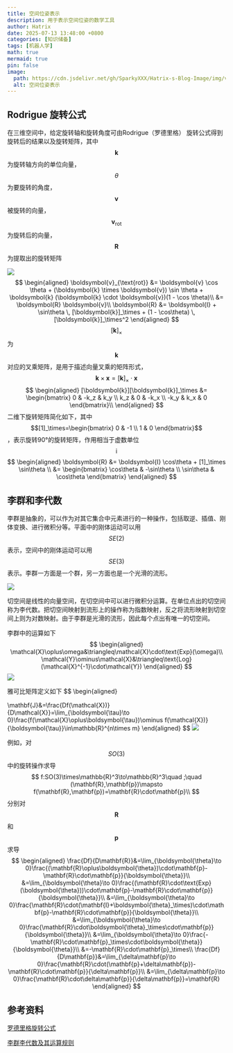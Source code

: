 ```yaml
---
title: 空间位姿表示
description: 用于表示空间位姿的数学工具
author: Hatrix
date: 2025-07-13 13:48:00 +0800
categories: [知识储备]
tags: [机器人学]
math: true
mermaid: true
pin: false
image:
  path: https://cdn.jsdelivr.net/gh/SparkyXXX/Hatrix-s-Blog-Image/img/v2-5f1beedfabee227224e7c5ae8271e9e9_1440w.avif
  alt: 空间位姿表示
---
```


## Rodrigue 旋转公式

在三维空间中，给定旋转轴和旋转角度可由Rodrigue（罗德里格） 旋转公式得到旋转后的结果以及旋转矩阵，其中$$\boldsymbol{k}$$为旋转轴方向的单位向量，$$\theta$$为要旋转的角度，$$\boldsymbol{v}$$被旋转的向量，$$\boldsymbol{v}_\text{rot}$$为旋转后的向量，$$\boldsymbol{R}$$为提取出的旋转矩阵

![](https://cdn.jsdelivr.net/gh/SparkyXXX/Hatrix-s-Blog-Image/img/v2-8742dac75f2826cfc0f557a9fd7c3780_1440w.jpg)
$$
\begin{aligned}
\boldsymbol{v}_{\text{rot}} &= \boldsymbol{v} \cos \theta + (\boldsymbol{k} \times \boldsymbol{v}) \sin \theta + \boldsymbol{k} (\boldsymbol{k} \cdot \boldsymbol{v})(1 - \cos \theta)\\
 &= \boldsymbol{R} \boldsymbol{v}\\
\boldsymbol{R} &= \boldsymbol{I} + \sin\theta \, [\boldsymbol{k}]_\times + (1 - \cos\theta) \, [\boldsymbol{k}]_\times^2
\end{aligned}
$$
$$[\boldsymbol{k}]_\times$$为$$\boldsymbol{k}$$对应的叉乘矩阵，是用于描述向量叉乘的矩阵形式，$$\boldsymbol{k} \times \boldsymbol{x} = [\boldsymbol{k}]_\times \cdot \boldsymbol{x}$$
$$
\begin{aligned}
[\boldsymbol{k}][\boldsymbol{k}]_\times &=
\begin{bmatrix}
0 & -k_z & k_y \\
k_z & 0 & -k_x \\
-k_y & k_x & 0
\end{bmatrix}\\
\end{aligned}
$$
二维下旋转矩阵简化如下，其中$$[1]_\times=\begin{bmatrix}
0 & -1 \\
1 & 0
\end{bmatrix}$$，表示旋转90°的旋转矩阵，作用相当于虚数单位$$\text{i}$$
$$
\begin{aligned}
\boldsymbol{R} &= \boldsymbol{I} \cos\theta + [1]_\times \sin\theta \\
&= 
\begin{bmatrix}
\cos\theta & -\sin\theta \\
\sin\theta & \cos\theta
\end{bmatrix}
\end{aligned}
$$


## 李群和李代数

李群是抽象的，可以作为对其它集合中元素进行的一种操作，包括取逆、插值、刚体变换、进行微积分等。平面中的刚体运动可以用$$SE(2)$$表示，空间中的刚体运动可以用$$SE(3)$$表示。李群一方面是一个群，另一方面也是一个光滑的流形。

![](https://cdn.jsdelivr.net/gh/SparkyXXX/Hatrix-s-Blog-Image/img/v2-5f1beedfabee227224e7c5ae8271e9e9_1440w.avif)

切空间是线性的向量空间，在切空间中可以进行微积分运算。在单位点出的切空间称为李代数。把切空间映射到流形上的操作称为指数映射，反之将流形映射到切空间上则为对数映射。由于李群是光滑的流形，因此每个点出有唯一的切空间。

李群中的运算如下
$$
\begin{aligned}
\mathcal{X}\oplus\omega&\triangleq\mathcal{X}\cdot\text{Exp}(\omega)\\
\mathcal{Y}\ominus\mathcal{X}&\triangleq\text{Log}(\mathcal{X}^{-1}\cdot\mathcal{Y})
\end{aligned}
$$
![](https://cdn.jsdelivr.net/gh/SparkyXXX/Hatrix-s-Blog-Image/img/20250713202825187.png)

雅可比矩阵定义如下
$$
\begin{aligned}

\mathbf{J}&=\frac{Df(\mathcal{X})}{D\mathcal{X}}=\lim_{\boldsymbol{\tau}\to 0}\frac{f(\mathcal{X}\oplus\boldsymbol{\tau})\ominus f(\mathcal{X})}{\boldsymbol{\tau}}\in\mathbb{R}^{n\times m}
\end{aligned}
$$
![](https://cdn.jsdelivr.net/gh/SparkyXXX/Hatrix-s-Blog-Image/img/20250713204104610.png)

例如，对$$SO(3)$$中的旋转操作求导
$$
f:SO(3)\times\mathbb{R}^3\to\mathbb{R}^3\quad ;\quad (\mathbf{R},\mathbf{p})\mapsto f(\mathbf{R},\mathbf{p})=\mathbf{R}\cdot\mathbf{p}\\
$$
分别对$$\boldsymbol{R}$$和$$\boldsymbol{p}$$求导
$$
\begin{aligned}
\frac{Df}{D\mathbf{R}}&=\lim_{\boldsymbol{\theta}\to 0}\frac{(\mathbf{R}\oplus\boldsymbol{\theta})\cdot\mathbf{p}-\mathbf{R}\cdot\mathbf{p}}{\boldsymbol{\theta}}\\
&=\lim_{\boldsymbol{\theta}\to 0}\frac{(\mathbf{R}\cdot\text{Exp}(\boldsymbol{\theta}))\cdot\mathbf{p}-\mathbf{R}\cdot\mathbf{p}}{\boldsymbol{\theta}}\\
&=\lim_{\boldsymbol{\theta}\to 0}\frac{\mathbf{R}\cdot(\mathbf{I}+\boldsymbol{\theta}_\times)\cdot\mathbf{p}-\mathbf{R}\cdot\mathbf{p}}{\boldsymbol{\theta}}\\
&=\lim_{\boldsymbol{\theta}\to 0}\frac{\mathbf{R}\cdot\boldsymbol{\theta}_\times\cdot\mathbf{p}}{\boldsymbol{\theta}}\\
&=\lim_{\boldsymbol{\theta}\to 0}\frac{-\mathbf{R}\cdot\mathbf{p}_\times\cdot\boldsymbol{\theta}}{\boldsymbol{\theta}}\\
&=-\mathbf{R}\cdot\mathbf{p}_\times\\
\frac{Df}{D\mathbf{p}}&=\lim_{\delta\mathbf{p}\to 0}\frac{\mathbf{R}\cdot(\mathbf{p}+\delta\mathbf{p})-\mathbf{R}\cdot\mathbf{p}}{\delta\mathbf{p}}\\
&=\lim_{\delta\mathbf{p}\to 0}\frac{\mathbf{R}\cdot\delta\mathbf{p}}{\delta\mathbf{p}}=\mathbf{R}
\end{aligned}
$$


## 参考资料

[罗德里格旋转公式](https://zhuanlan.zhihu.com/p/451579313)

[李群李代数及其运算规则](https://www.bilibili.com/video/BV1tg411j7oY/)